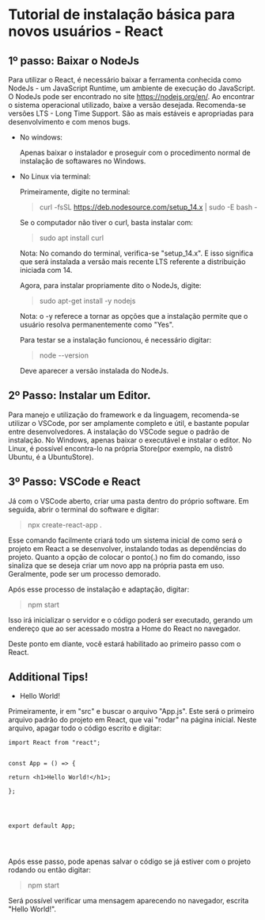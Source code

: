 
<h1> Tutorial de instalação básica para novos usuários - React </h1>

  

<h2>1º passo: Baixar o NodeJs</h2>

Para utilizar o React, é necessário baixar a ferramenta conhecida como NodeJs - um JavaScript Runtime, um ambiente de execução do JavaScript. O NodeJs pode ser encontrado no site https://nodejs.org/en/. Ao encontrar o sistema operacional utilizado, baixe a versão desejada. Recomenda-se versões LTS - Long Time Support. São as mais estáveis e apropriadas para desenvolvimento e com menos bugs.

- No windows:

	Apenas baixar o instalador e proseguir com o procedimento normal de instalação de softawares no Windows.

  

- No Linux via terminal:

	Primeiramente, digite no terminal:

	> curl -fsSL https://deb.nodesource.com/setup_14.x | sudo -E bash - 

	Se o computador não tiver o curl, basta instalar com:

	>sudo apt install curl

	Nota: No comando do terminal, verifica-se "setup_14.x". E isso significa que será instalada a versão mais recente LTS referente a distribuição iniciada com 14.

	Agora, para instalar propriamente dito o NodeJs, digite:

	>sudo apt-get install -y nodejs

	Nota: o -y referece a tornar as opções que a instalação permite que o usuário resolva permanentemente como "Yes".

	Para testar se a instalação funcionou, é necessário digitar:

	>node --version

	Deve aparecer a versão instalada do NodeJs.

  

<h2>2º Passo: Instalar um Editor.</h2>

Para manejo e utilização do framework e da linguagem, recomenda-se utilizar o VSCode, por ser amplamente completo e útil, e bastante popular entre desenvolvedores. A instalação do VSCode segue o padrão de instalação. No Windows, apenas baixar o executável e instalar o editor. No Linux, é possível encontra-lo na própria Store(por exemplo, na distrô Ubuntu, é a UbuntuStore).

  

<h2>3º Passo: VSCode e React</h2>

Já com o VSCode aberto, criar uma pasta dentro do próprio software. Em seguida, abrir o terminal do software e digitar:

>npx create-react-app .

Esse comando facilmente criará todo um sistema inicial de como será o projeto em React a se desenvolver, instalando todas as dependências do projeto. Quanto a opção de colocar o ponto(.) no fim do comando, isso sinaliza que se deseja criar um novo app na própria pasta em uso. Geralmente, pode ser um processo demorado.

  

Após esse processo de instalação e adaptação, digitar:

  

>npm start

  

Isso irá inicializar o servidor e o código poderá ser executado, gerando um endereço que ao ser acessado mostra a Home do React no navegador.

  

Deste ponto em diante, você estará habilitado ao primeiro passo com o React.

  

<h2>Additional Tips!</h2>

- Hello World!

Primeiramente, ir em "src" e buscar o arquivo "App.js". Este será o primeiro arquivo padrão do projeto em React, que vai "rodar" na página inicial. Neste arquivo, apagar todo o código escrito e digitar:


````
import React from "react";


const App = () => {

return <h1>Hello World!</h1>;

};




export default App;


  
````


Após esse passo, pode apenas salvar o código se já estiver com o projeto rodando ou então digitar:

  

>npm start

  

Será possível verificar uma mensagem aparecendo no navegador, escrita "Hello World!".